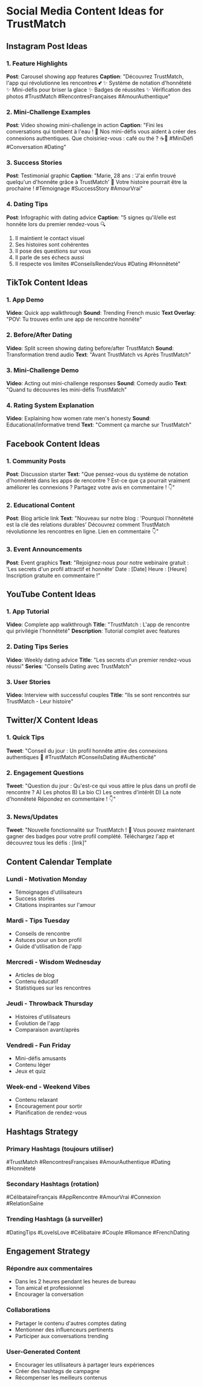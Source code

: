 # Social Media Content Ideas for TrustMatch

## Instagram Post Ideas

### 1. Feature Highlights
**Post**: Carousel showing app features
**Caption**: "Découvrez TrustMatch, l'app qui révolutionne les rencontres 💕
✨ Système de notation d'honnêteté
✨ Mini-défis pour briser la glace
✨ Badges de réussites
✨ Vérification des photos
#TrustMatch #RencontresFrançaises #AmourAuthentique"

### 2. Mini-Challenge Examples
**Post**: Video showing mini-challenge in action
**Caption**: "Fini les conversations qui tombent à l'eau ! 🎯
Nos mini-défis vous aident à créer des connexions authentiques.
Que choisiriez-vous : café ou thé ? ☕️🍵
#MiniDéfi #Conversation #Dating"

### 3. Success Stories
**Post**: Testimonial graphic
**Caption**: "Marie, 28 ans : 'J'ai enfin trouvé quelqu'un d'honnête grâce à TrustMatch' 💖
Votre histoire pourrait être la prochaine !
#Témoignage #SuccessStory #AmourVrai"

### 4. Dating Tips
**Post**: Infographic with dating advice
**Caption**: "5 signes qu'il/elle est honnête lors du premier rendez-vous 🔍
1. Il maintient le contact visuel
2. Ses histoires sont cohérentes
3. Il pose des questions sur vous
4. Il parle de ses échecs aussi
5. Il respecte vos limites
#ConseilsRendezVous #Dating #Honnêteté"

## TikTok Content Ideas

### 1. App Demo
**Video**: Quick app walkthrough
**Sound**: Trending French music
**Text Overlay**: "POV: Tu trouves enfin une app de rencontre honnête"

### 2. Before/After Dating
**Video**: Split screen showing dating before/after TrustMatch
**Sound**: Transformation trend audio
**Text**: "Avant TrustMatch vs Après TrustMatch"

### 3. Mini-Challenge Demo
**Video**: Acting out mini-challenge responses
**Sound**: Comedy audio
**Text**: "Quand tu découvres les mini-défis TrustMatch"

### 4. Rating System Explanation
**Video**: Explaining how women rate men's honesty
**Sound**: Educational/informative trend
**Text**: "Comment ça marche sur TrustMatch"

## Facebook Content Ideas

### 1. Community Posts
**Post**: Discussion starter
**Text**: "Que pensez-vous du système de notation d'honnêteté dans les apps de rencontre ? 
Est-ce que ça pourrait vraiment améliorer les connexions ? 
Partagez votre avis en commentaire ! 👇"

### 2. Educational Content
**Post**: Blog article link
**Text**: "Nouveau sur notre blog : 'Pourquoi l'honnêteté est la clé des relations durables'
Découvrez comment TrustMatch révolutionne les rencontres en ligne.
Lien en commentaire 👇"

### 3. Event Announcements
**Post**: Event graphics
**Text**: "Rejoignez-nous pour notre webinaire gratuit : 'Les secrets d'un profil attractif et honnête'
Date : [Date]
Heure : [Heure]
Inscription gratuite en commentaire !"

## YouTube Content Ideas

### 1. App Tutorial
**Video**: Complete app walkthrough
**Title**: "TrustMatch : L'app de rencontre qui privilégie l'honnêteté"
**Description**: Tutorial complet avec features

### 2. Dating Tips Series
**Video**: Weekly dating advice
**Title**: "Les secrets d'un premier rendez-vous réussi"
**Series**: "Conseils Dating avec TrustMatch"

### 3. User Stories
**Video**: Interview with successful couples
**Title**: "Ils se sont rencontrés sur TrustMatch - Leur histoire"

## Twitter/X Content Ideas

### 1. Quick Tips
**Tweet**: "Conseil du jour : Un profil honnête attire des connexions authentiques 💫
#TrustMatch #ConseilsDating #Authenticité"

### 2. Engagement Questions
**Tweet**: "Question du jour : Qu'est-ce qui vous attire le plus dans un profil de rencontre ?
A) Les photos
B) La bio
C) Les centres d'intérêt
D) La note d'honnêteté
Répondez en commentaire ! 👇"

### 3. News/Updates
**Tweet**: "Nouvelle fonctionnalité sur TrustMatch ! 🎉
Vous pouvez maintenant gagner des badges pour votre profil complété.
Téléchargez l'app et découvrez tous les défis : [link]"

## Content Calendar Template

### Lundi - Motivation Monday
- Témoignages d'utilisateurs
- Success stories
- Citations inspirantes sur l'amour

### Mardi - Tips Tuesday
- Conseils de rencontre
- Astuces pour un bon profil
- Guide d'utilisation de l'app

### Mercredi - Wisdom Wednesday
- Articles de blog
- Contenu éducatif
- Statistiques sur les rencontres

### Jeudi - Throwback Thursday
- Histoires d'utilisateurs
- Évolution de l'app
- Comparaison avant/après

### Vendredi - Fun Friday
- Mini-défis amusants
- Contenu léger
- Jeux et quiz

### Week-end - Weekend Vibes
- Contenu relaxant
- Encouragement pour sortir
- Planification de rendez-vous

## Hashtags Strategy

### Primary Hashtags (toujours utiliser)
#TrustMatch #RencontresFrançaises #AmourAuthentique #Dating #Honnêteté

### Secondary Hashtags (rotation)
#CélibataireFrançais #AppRencontre #AmourVrai #Connexion #RelationSaine

### Trending Hashtags (à surveiller)
#DatingTips #LoveIsLove #Célibataire #Couple #Romance #FrenchDating

## Engagement Strategy

### Répondre aux commentaires
- Dans les 2 heures pendant les heures de bureau
- Ton amical et professionnel
- Encourager la conversation

### Collaborations
- Partager le contenu d'autres comptes dating
- Mentionner des influenceurs pertinents
- Participer aux conversations trending

### User-Generated Content
- Encourager les utilisateurs à partager leurs expériences
- Créer des hashtags de campagne
- Récompenser les meilleurs contenus